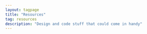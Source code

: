 ```yaml
---
layout: tagpage
title: "Resources"
tag: resources
description: "Design and code stuff that could come in handy"
---
```

